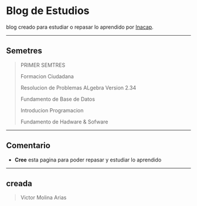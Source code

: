 # Blog de Estudios

blog creado para estudiar o repasar lo aprendido por [Inacap](https://siga.inacap.cl/Inacap.Siga.MallaCurricular/#/index?tipomalla=PORTAL&parametros=IEI-IEI-1).

---

## Semetres

> PRIMER SEMTRES
>
> Formacion Ciudadana
>
> Resolucion de Problemas ALgebra Version 2.34
>
> Fundamento de Base de Datos
>
> Introducion Programacion
>
> Fundamento de Hadware & Sofware

---

## Comentario

- **Cree**
  esta pagina para poder repasar y estudiar lo aprendido

---

## creada

> Victor Molina Arias
